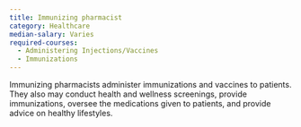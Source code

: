 ```yaml
---
title: Immunizing pharmacist
category: Healthcare
median-salary: Varies
required-courses:
  - Administering Injections/Vaccines
  - Immunizations
---
```


Immunizing pharmacists administer immunizations and vaccines to patients. They also may conduct health and wellness screenings, provide immunizations, oversee the medications given to patients, and provide advice on healthy lifestyles.